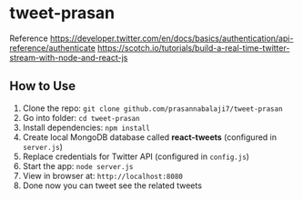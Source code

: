 # tweet-prasan

Reference
https://developer.twitter.com/en/docs/basics/authentication/api-reference/authenticate
https://scotch.io/tutorials/build-a-real-time-twitter-stream-with-node-and-react-js 

## How to Use

1. Clone the repo: `git clone github.com/prasannabalaji7/tweet-prasan`
2. Go into folder: `cd tweet-prasan`
3. Install dependencies: `npm install`
4. Create local MongoDB database called **react-tweets** (configured in `server.js`)
5. Replace credentials for Twitter API (configured in `config.js`)
6. Start the app: `node server.js`
7. View in browser at: `http://localhost:8080`
8. Done now you can tweet see the related tweets
